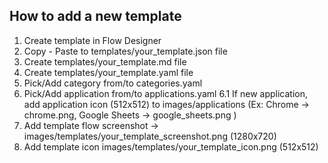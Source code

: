 ## How to add a new template

1. Create template in Flow Designer
2. Copy - Paste to templates/your_template.json file
3. Create templates/your_template.md file
4. Create templates/your_template.yaml file
5. Pick/Add category from/to categories.yaml
6. Pick/Add application from/to applications.yaml
    6.1 If new application, add application icon (512x512) to images/applications 
    (Ex: Chrome -> chrome.png, Google Sheets -> google_sheets.png )
7. Add template flow screenshot -> images/templates/your_template_screenshot.png (1280x720)
8. Add template icon images/templates/your_template_icon.png (512x512)
